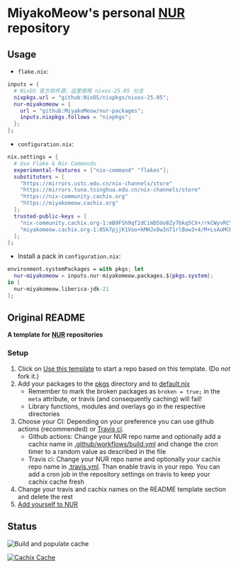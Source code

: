 # **MiyakoMeow's personal [NUR](https://github.com/nix-community/NUR) repository**

## Usage

- `flake.nix`:

```nix
inputs = {
  # NixOS 官方软件源，这里使用 nixos-25.05 分支
  nixpkgs.url = "github:NixOS/nixpkgs/nixos-25.05";
  nur-miyakomeow = {
    url = "github:MiyakoMeow/nur-packages";
    inputs.nixpkgs.follows = "nixpkgs";
  };
};
```

- `configuration.nix`:

```nix
nix.settings = {
  # Use Flake & Nix Commands
  experimental-features = ["nix-command" "flakes"];
  substituters = [
    "https://mirrors.ustc.edu.cn/nix-channels/store"
    "https://mirrors.tuna.tsinghua.edu.cn/nix-channels/store"
    "https://nix-community.cachix.org"
    "https://miyakomeow.cachix.org"
  ];
  trusted-public-keys = [
    "nix-community.cachix.org-1:mB9FSh9qf2dCimDSUo8Zy7bkq5CX+/rkCWyvRCYg3Fs="
    "miyakomeow.cachix.org-1:85k7pjjK1Voo+kMHJx8w3nT1rlBow3+4/M+LsAuMCRY="
  ];
};
```

- Install a pack in `configuration.nix`:

```nix
environment.systemPackages = with pkgs; let
  nur-miyakomeow = inputs.nur-miyakomeow.packages.${pkgs.system};
in [
  nur-miyakomeow.liberica-jdk-21
];
```

## Original README

**A template for [NUR](https://github.com/nix-community/NUR) repositories**

### Setup

1. Click on [Use this template](https://github.com/nix-community/nur-packages-template/generate) to start a repo based on this template. (Do _not_ fork it.)
2. Add your packages to the [pkgs](./pkgs) directory and to
   [default.nix](./default.nix)
   - Remember to mark the broken packages as `broken = true;` in the `meta`
     attribute, or travis (and consequently caching) will fail!
   - Library functions, modules and overlays go in the respective directories
3. Choose your CI: Depending on your preference you can use github actions (recommended) or [Travis ci](https://travis-ci.com).
   - Github actions: Change your NUR repo name and optionally add a cachix name in [.github/workflows/build.yml](./.github/workflows/build.yml) and change the cron timer
     to a random value as described in the file
   - Travis ci: Change your NUR repo name and optionally your cachix repo name in
   [.travis.yml](./.travis.yml). Than enable travis in your repo. You can add a cron job in the repository settings on travis to keep your cachix cache fresh
5. Change your travis and cachix names on the README template section and delete
   the rest
6. [Add yourself to NUR](https://github.com/nix-community/NUR#how-to-add-your-own-repository)

## Status

<!-- Remove this if you don't use github actions -->
![Build and populate cache](https://github.com/MiyakoMeow/nur-packages/workflows/Build%20and%20populate%20cache/badge.svg)

<!--
Uncomment this if you use travis:

[![Build Status](https://travis-ci.com/<YOUR_TRAVIS_USERNAME>/nur-packages.svg?branch=master)](https://travis-ci.com/<YOUR_TRAVIS_USERNAME>/nur-packages)
-->
[![Cachix Cache](https://img.shields.io/badge/cachix-miyakomeow-blue.svg)](https://miyakomeow.cachix.org)
